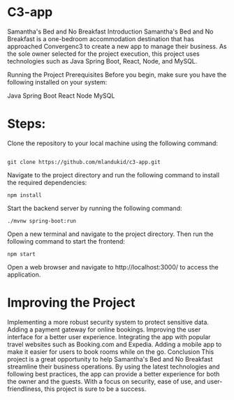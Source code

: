 # C3-app
Samantha's Bed and No Breakfast
Introduction
Samantha's Bed and No Breakfast is a one-bedroom accommodation destination that has approached Convergenc3 to create a new app to manage their business. As the sole owner selected for the project execution, this project uses technologies such as Java Spring Boot, React, Node, and MySQL.


Running the Project
Prerequisites
Before you begin, make sure you have the following installed on your system:

Java Spring Boot
React
Node
MySQL
# Steps:


Clone the repository to your local machine using the following command:

````

git clone https://github.com/mlandukid/c3-app.git

````


Navigate to the project directory and run the following command to install the required dependencies:
````
npm install
````
Start the backend server by running the following command:
````
./mvnw spring-boot:run
````
Open a new terminal and navigate to the project directory. Then run the following command to start the frontend:
````
npm start
````
Open a web browser and navigate to http://localhost:3000/ to access the application.

# Improving the Project
Implementing a more robust security system to protect sensitive data.
Adding a payment gateway for online bookings.
Improving the user interface for a better user experience.
Integrating the app with popular travel websites such as Booking.com and Expedia.
Adding a mobile app to make it easier for users to book rooms while on the go.
Conclusion
This project is a great opportunity to help Samantha's Bed and No Breakfast streamline their business operations. By using the latest technologies and following best practices, the app can provide a better experience for both the owner and the guests. With a focus on security, ease of use, and user-friendliness, this project is sure to be a success.
